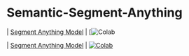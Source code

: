 # Semantic-Segment-Anything


| [Segment Anything Model](https://github.com/noorkhokhar99/Semantic-Segment-Anything/blob/main/predictor_example.ipynb) | [![Colab](https://colab.research.google.com/drive/1hxDk-Y23Z-XKB8RIKISMOb4Z4m_OzG3-?authuser=1#scrollTo=4fae8d66)

| [Segment Anything Model](https://github.com/noorkhokhar99/Semantic-Segment-Anything/blob/main/predictor_example.ipynb) | [![Colab](https://colab.research.google.com/assets/colab-badge.svg)](https://colab.research.google.com/github/roboflow-ai/notebooks/blob/main/notebooks/how-to-segment-anything-with-sam.ipynb) 

